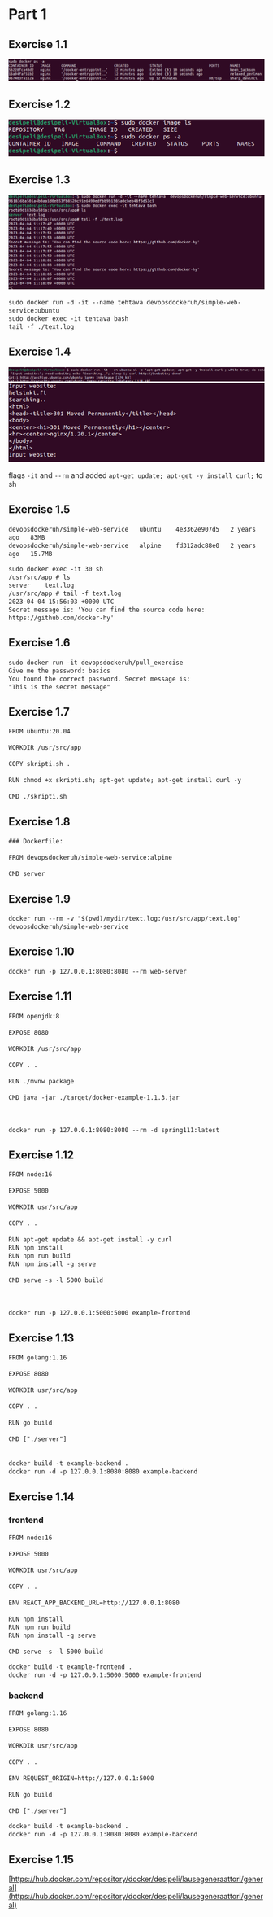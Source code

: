 # Part 1

## Exercise 1.1

![](https://raw.githubusercontent.com/Desipeli/devopswithdocker2023/main/part1/exercise1_1.png)
## Exercise 1.2

![](https://raw.githubusercontent.com/Desipeli/devopswithdocker2023/main/part1/exercise1_2.png)
## Exercise 1.3

![](https://raw.githubusercontent.com/Desipeli/devopswithdocker2023/main/part1/exercise1_3.png)
```
sudo docker run -d -it --name tehtava devopsdockeruh/simple-web-service:ubuntu
sudo docker exec -it tehtava bash
tail -f ./text.log
```
## Exercise 1.4

![](https://raw.githubusercontent.com/Desipeli/devopswithdocker2023/main/part1/exercise1_4_1.png)
![](https://raw.githubusercontent.com/Desipeli/devopswithdocker2023/main/part1/exercise1_4_2.png)

flags `-it` and `--rm` and added `apt-get update; apt-get -y install curl;` to sh

## Exercise 1.5

```
devopsdockeruh/simple-web-service   ubuntu    4e3362e907d5   2 years ago   83MB
devopsdockeruh/simple-web-service   alpine    fd312adc88e0   2 years ago   15.7MB
```

```
sudo docker exec -it 30 sh
/usr/src/app # ls
server    text.log
/usr/src/app # tail -f text.log 
2023-04-04 15:56:03 +0000 UTC
Secret message is: 'You can find the source code here: https://github.com/docker-hy'
```

## Exercise 1.6

```
sudo docker run -it devopsdockeruh/pull_exercise
Give me the password: basics
You found the correct password. Secret message is:
"This is the secret message"
```

## Exercise 1.7

```
FROM ubuntu:20.04

WORKDIR /usr/src/app

COPY skripti.sh .

RUN chmod +x skripti.sh; apt-get update; apt-get install curl -y

CMD ./skripti.sh
```
## Exercise 1.8

```
### Dockerfile:

FROM devopsdockeruh/simple-web-service:alpine

CMD server
```
## Exercise 1.9

```
docker run --rm -v "$(pwd)/mydir/text.log:/usr/src/app/text.log" devopsdockeruh/simple-web-service
```

## Exercise 1.10

```
docker run -p 127.0.0.1:8080:8080 --rm web-server
```
## Exercise 1.11

```
FROM openjdk:8

EXPOSE 8080

WORKDIR /usr/src/app

COPY . .

RUN ./mvnw package

CMD java -jar ./target/docker-example-1.1.3.jar



docker run -p 127.0.0.1:8080:8080 --rm -d spring111:latest
```

## Exercise 1.12

```
FROM node:16

EXPOSE 5000

WORKDIR usr/src/app

COPY . .

RUN apt-get update && apt-get install -y curl
RUN npm install
RUN npm run build
RUN npm install -g serve

CMD serve -s -l 5000 build



docker run -p 127.0.0.1:5000:5000 example-frontend
```
## Exercise 1.13

```
FROM golang:1.16

EXPOSE 8080

WORKDIR usr/src/app

COPY . .

RUN go build

CMD ["./server"]


docker build -t example-backend .
docker run -d -p 127.0.0.1:8080:8080 example-backend
```

## Exercise 1.14

### frontend

```
FROM node:16

EXPOSE 5000

WORKDIR usr/src/app

COPY . .

ENV REACT_APP_BACKEND_URL=http://127.0.0.1:8080

RUN npm install
RUN npm run build
RUN npm install -g serve

CMD serve -s -l 5000 build
```

```
docker build -t example-frontend .
docker run -d -p 127.0.0.1:5000:5000 example-frontend
```

### backend

```
FROM golang:1.16

EXPOSE 8080

WORKDIR usr/src/app

COPY . .

ENV REQUEST_ORIGIN=http://127.0.0.1:5000

RUN go build

CMD ["./server"]
```

```
docker build -t example-backend .
docker run -d -p 127.0.0.1:8080:8080 example-backend
```
## Exercise 1.15

[https://hub.docker.com/repository/docker/desipeli/lausegeneraattori/general](https://hub.docker.com/repository/docker/desipeli/lausegeneraattori/general)
